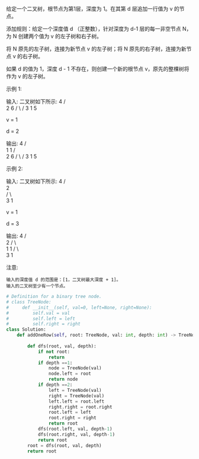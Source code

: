 给定一个二叉树，根节点为第1层，深度为 1。在其第 d 层追加一行值为 v 的节点。

添加规则：给定一个深度值 d （正整数），针对深度为 d-1 层的每一非空节点 N，为 N 创建两个值为 v 的左子树和右子树。

将 N 原先的左子树，连接为新节点 v 的左子树；将 N 原先的右子树，连接为新节点 v 的右子树。

如果 d 的值为 1，深度 d - 1 不存在，则创建一个新的根节点 v，原先的整棵树将作为 v 的左子树。

示例 1:

输入: 
二叉树如下所示:
       4
     /   \
    2     6
   / \   / 
  3   1 5   

v = 1

d = 2

输出: 
       4
      / \
     1   1
    /     \
   2       6
  / \     / 
 3   1   5   

示例 2:

输入: 
二叉树如下所示:
      4
     /   
    2    
   / \   
  3   1    

v = 1

d = 3

输出: 
      4
     /   
    2
   / \    
  1   1
 /     \  
3       1

注意:

    输入的深度值 d 的范围是：[1，二叉树最大深度 + 1]。
    输入的二叉树至少有一个节点。



```python
# Definition for a binary tree node.
# class TreeNode:
#     def __init__(self, val=0, left=None, right=None):
#         self.val = val
#         self.left = left
#         self.right = right
class Solution:
    def addOneRow(self, root: TreeNode, val: int, depth: int) -> TreeNode:
        
        def dfs(root, val, depth):
            if not root:
                return 
            if depth ==1:
                node = TreeNode(val)
                node.left = root
                return node 
            if depth ==2:
                left = TreeNode(val)
                right = TreeNode(val)
                left.left = root.left
                right.right = root.right
                root.left = left
                root.right = right 
                return root 
            dfs(root.left, val, depth-1)
            dfs(root.right, val, depth-1)
            return root 
        root = dfs(root, val, depth)
        return root 
```

